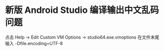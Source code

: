 # 新版 Android Studio 编译输出中文乱码问题
点击 Help -> Edit Custom VM Options -> studio64.exe.vmoptions
在文件末尾输入 -Dfile.encoding=UTF-8

